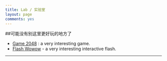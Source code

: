 ```yaml
---
title: Lab / 实验室
layout: page
comments: yes
---
```


##可能没有别这里更好玩的地方了

* [Game 2048](http://hijiangtao.github.io/lab/2048) : a very interesting game.
* [Flash Wowow](http://hijiangtao.weebly.com/uploads/2/4/7/5/24754659/banner_website_v03_by_davedonut-d6tpi0q.swf) - a very interesting interactive flash.

<!--weibo-->
<script src="http://tjs.sjs.sinajs.cn/open/api/js/wb.js" type="text/javascript" charset="utf-8"></script>

----